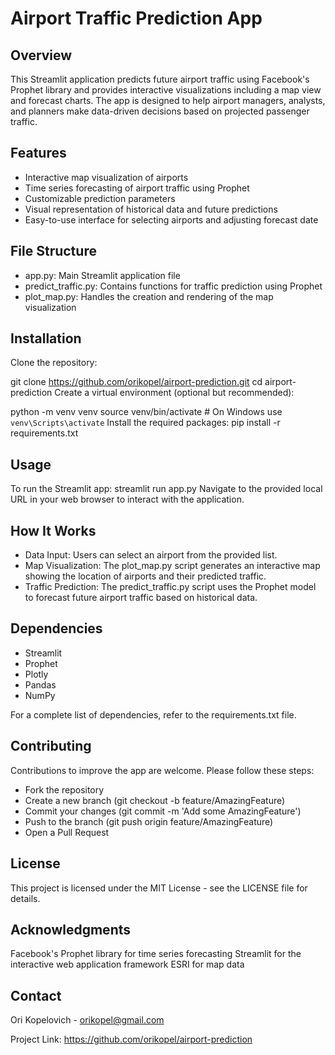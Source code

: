 # Airport Traffic Prediction App

## Overview
This Streamlit application predicts future airport traffic using Facebook's Prophet library and provides interactive visualizations including a map view and forecast charts. The app is designed to help airport managers, analysts, and planners make data-driven decisions based on projected passenger traffic.

## Features
* Interactive map visualization of airports
* Time series forecasting of airport traffic using Prophet
* Customizable prediction parameters
* Visual representation of historical data and future predictions
* Easy-to-use interface for selecting airports and adjusting forecast date

## File Structure
* app.py: Main Streamlit application file
* predict_traffic.py: Contains functions for traffic prediction using Prophet
* plot_map.py: Handles the creation and rendering of the map visualization

## Installation
Clone the repository:

git clone https://github.com/orikopel/airport-prediction.git
cd airport-prediction
Create a virtual environment (optional but recommended):

python -m venv venv
source venv/bin/activate  # On Windows use `venv\Scripts\activate`
Install the required packages:
pip install -r requirements.txt

## Usage
To run the Streamlit app:
streamlit run app.py
Navigate to the provided local URL in your web browser to interact with the application.

## How It Works
* Data Input: Users can select an airport from the provided list.
* Map Visualization: The plot_map.py script generates an interactive map showing the location of airports and their predicted traffic.
* Traffic Prediction: The predict_traffic.py script uses the Prophet model to forecast future airport traffic based on historical data.

## Dependencies
* Streamlit
* Prophet
* Plotly
* Pandas
* NumPy

For a complete list of dependencies, refer to the requirements.txt file.

## Contributing
Contributions to improve the app are welcome. Please follow these steps:
* Fork the repository
* Create a new branch (git checkout -b feature/AmazingFeature)
* Commit your changes (git commit -m 'Add some AmazingFeature')
* Push to the branch (git push origin feature/AmazingFeature)
* Open a Pull Request

## License
This project is licensed under the MIT License - see the LICENSE file for details.

## Acknowledgments
Facebook's Prophet library for time series forecasting
Streamlit for the interactive web application framework
ESRI for map data

## Contact
Ori Kopelovich - orikopel@gmail.com

Project Link: https://github.com/orikopel/airport-prediction
